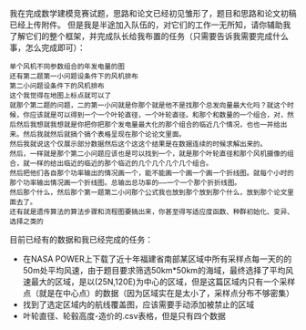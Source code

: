 我在完成数学建模竞赛试题，思路和论文已经初见雏形了，题目和思路和论文初稿已经上传附件。
但是我是半途加入队伍的，对它们的工作一无所知，请你辅助我了解它们的整个框架，并完成队长给我布置的任务（只需要告诉我需要完成什么事，怎么完成即可）：

```plain
单个风机不同参数组合的年发电量的图
还有第二题第一小问题设条件下的风机排布
第二小问题设条件下的风机排布
这个我觉得在地图上标点就可以了
就那个第二题的问题，二的第一小问就是你那个就是他不是找那个总发向量最大化吗？就这个时候，你应该就是可以得到一个一个叶轮直径，一个叶轮直径。和那个和数量的一个组合，对，然后然后我想就我想就是你把你把那个发电量最大化的那个组合的临近几个情况，也也一并给出来。然后我就然后就搞个搞个表格呈现在那个论论文里面。
然后我就说这个仅展示部分数据然后这个这这个结果是在数据连续的时候求解出来的。
然后，一样就是那个第二小问题应该也是可以找到一个，就是那个叶轮直径和那个风机摄像的组合，就一样的给出临近的临近的那个临近的几个几个几个几个组合。
然后把他们各自那个功率输出的情况画一个，能不能画一个画一个画一个折线图。就每个小时的那个功率输出情况画一个折线图。总输出总功率的——一个一个那个折折线图。
然后那个什么，然后那个第一题第二小问那个公式我也放到那个放到那个什么，放到那个论文里面去了。
还有就是遗传算法的算法步骤和流程图要搞出来，你甚至得写适应度函数、种群初始化、变异、选择之类的
```

目前已经有的数据和我已经完成的任务：
- 在NASA POWER上下载了近十年福建省南部某区域中所有采样点每一天的的50m处平均风速，由于题目要求筛选50km*50km的海域，最终选择了平均风速最大的区域，是以(25N,120E)为中心的区域，但是这篇区域内只有一个采样点（就是在中心点）的数据（因为区域实在是太小了，采样点分布不够密集）
- 找到了选定区域内的航线覆盖图，应该需要手动添加被禁止的区域
- 叶轮直径、轮毂高度-造价的.csv表格，但是只有四个数据